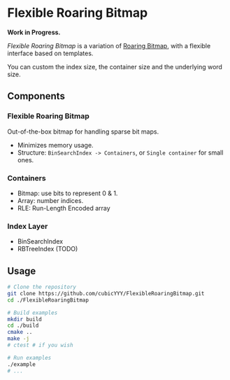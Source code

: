 # Flexible Roaring Bitmap

**Work in Progress.**

*Flexible Roaring Bitmap* is a variation of [Roaring Bitmap](https://github.com/RoaringBitmap/CRoaring), with a flexible interface based on templates.

You can custom the index size, the container size and the underlying word size.

## Components

### Flexible Roaring Bitmap

Out-of-the-box bitmap for handling sparse bit maps.

- Minimizes memory usage.
- Structure: `BinSearchIndex -> Containers`, or `Single container` for small ones.

### Containers

- Bitmap: use bits to represent 0 & 1.
- Array: number indices.
- RLE: Run-Length Encoded array

### Index Layer

- BinSearchIndex
- RBTreeIndex (TODO)

## Usage

```bash
# Clone the repository
git clone https://github.com/cubicYYY/FlexibleRoaringBitmap.git
cd ./FlexibleRoaringBitmap

# Build examples
mkdir build
cd ./build
cmake ..
make -j
# ctest # if you wish

# Run examples
./example
# ...
```